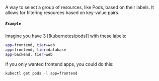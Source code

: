 A way to select a group of resources, like Pods, based on their labels. It allows for filtering resources based on key-value pairs.

##### `Example`

Imagine you have 3 [[kubernetes/pods]] with these labels:

```bash
app=frontend, tier=web
app=frontend, tier=database
app=backend, tier=web
```

If you only wanted frontend apps, you could do this:

```bash
kubectl get pods -l app=frontend
```